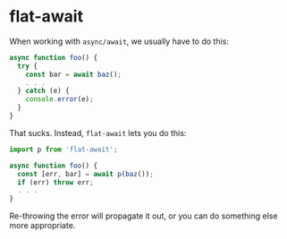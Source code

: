 # flat-await

When working with `async/await`, we usually have to do this:

```javascript
async function foo() {
  try {
    const bar = await baz();
    . . .
  } catch (e) {
    console.error(e);
  }
}
```

That sucks.  Instead, `flat-await` lets you do this:

```javascript
import p from 'flat-await';

async function foo() {
  const [err, bar] = await p(baz());
  if (err) throw err;
  . . .
}
```

Re-throwing the error will propagate it out, or you can do something else more appropriate.
